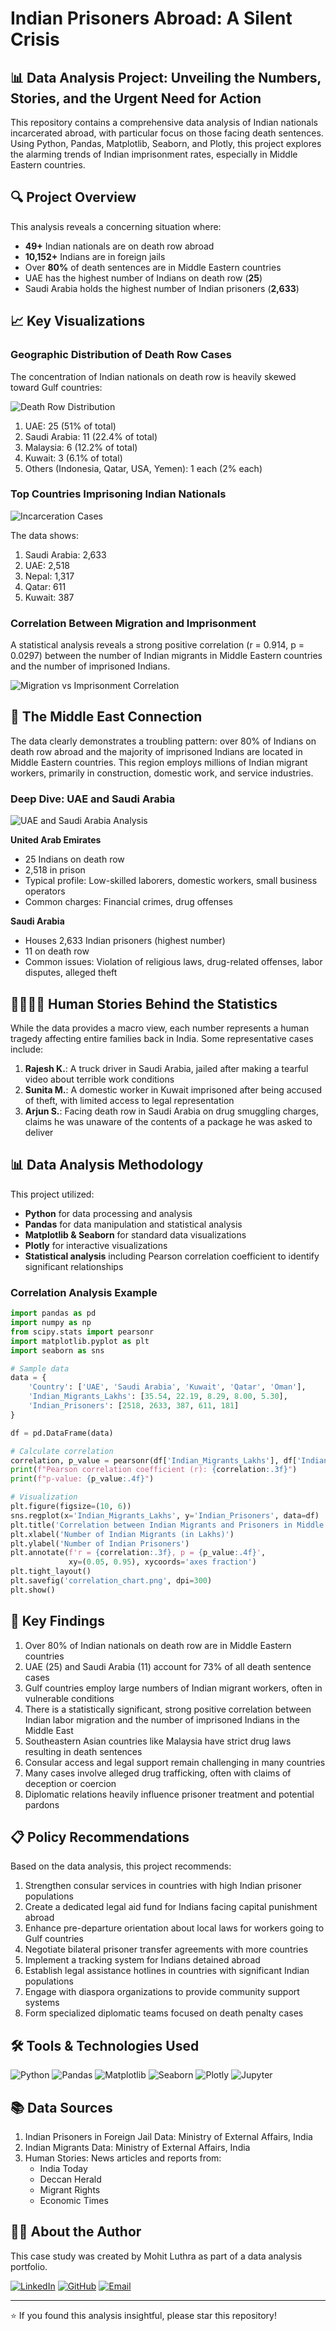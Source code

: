 # Indian Prisoners Abroad: A Silent Crisis


## 📊 Data Analysis Project: Unveiling the Numbers, Stories, and the Urgent Need for Action

This repository contains a comprehensive data analysis of Indian nationals incarcerated abroad, with particular focus on those facing death sentences. Using Python, Pandas, Matplotlib, Seaborn, and Plotly, this project explores the alarming trends of Indian imprisonment rates, especially in Middle Eastern countries.

## 🔍 Project Overview

This analysis reveals a concerning situation where:
- **49+** Indian nationals are on death row abroad
- **10,152+** Indians are in foreign jails
- Over **80%** of death sentences are in Middle Eastern countries
- UAE has the highest number of Indians on death row (**25**)
- Saudi Arabia holds the highest number of Indian prisoners (**2,633**)

## 📈 Key Visualizations

### Geographic Distribution of Death Row Cases

The concentration of Indian nationals on death row is heavily skewed toward Gulf countries:

![Death Row Distribution](death_row.png)

1. UAE: 25 (51% of total)
2. Saudi Arabia: 11 (22.4% of total)
3. Malaysia: 6 (12.2% of total)
4. Kuwait: 3 (6.1% of total)
5. Others (Indonesia, Qatar, USA, Yemen): 1 each (2% each)

### Top Countries Imprisoning Indian Nationals

![Incarceration Cases](top10.png)

The data shows:
1. Saudi Arabia: 2,633
2. UAE: 2,518
3. Nepal: 1,317
4. Qatar: 611
5. Kuwait: 387

### Correlation Between Migration and Imprisonment

A statistical analysis reveals a strong positive correlation (r = 0.914, p = 0.0297) between the number of Indian migrants in Middle Eastern countries and the number of imprisoned Indians.

![Migration vs Imprisonment Correlation](indian_migrants_vs_prisoners.png)

## 🔎 The Middle East Connection

The data clearly demonstrates a troubling pattern: over 80% of Indians on death row abroad and the majority of imprisoned Indians are located in Middle Eastern countries. This region employs millions of Indian migrant workers, primarily in construction, domestic work, and service industries.

### Deep Dive: UAE and Saudi Arabia

![UAE and Saudi Arabia Analysis](middle_east_focus.png)

**United Arab Emirates**
- 25 Indians on death row
- 2,518 in prison
- Typical profile: Low-skilled laborers, domestic workers, small business operators
- Common charges: Financial crimes, drug offenses

**Saudi Arabia**
- Houses 2,633 Indian prisoners (highest number)
- 11 on death row
- Common issues: Violation of religious laws, drug-related offenses, labor disputes, alleged theft

## 👨‍👩‍👧‍👦 Human Stories Behind the Statistics

While the data provides a macro view, each number represents a human tragedy affecting entire families back in India. Some representative cases include:

1. **Rajesh K.**: A truck driver in Saudi Arabia, jailed after making a tearful video about terrible work conditions
2. **Sunita M.**: A domestic worker in Kuwait imprisoned after being accused of theft, with limited access to legal representation
3. **Arjun S.**: Facing death row in Saudi Arabia on drug smuggling charges, claims he was unaware of the contents of a package he was asked to deliver

## 📊 Data Analysis Methodology

This project utilized:

- **Python** for data processing and analysis
- **Pandas** for data manipulation and statistical analysis
- **Matplotlib & Seaborn** for standard data visualizations
- **Plotly** for interactive visualizations
- **Statistical analysis** including Pearson correlation coefficient to identify significant relationships

### Correlation Analysis Example
```python
import pandas as pd
import numpy as np
from scipy.stats import pearsonr
import matplotlib.pyplot as plt
import seaborn as sns

# Sample data
data = {
    'Country': ['UAE', 'Saudi Arabia', 'Kuwait', 'Qatar', 'Oman'],
    'Indian_Migrants_Lakhs': [35.54, 22.19, 8.29, 8.00, 5.30],
    'Indian_Prisoners': [2518, 2633, 387, 611, 181]
}

df = pd.DataFrame(data)

# Calculate correlation
correlation, p_value = pearsonr(df['Indian_Migrants_Lakhs'], df['Indian_Prisoners'])
print(f"Pearson correlation coefficient (r): {correlation:.3f}")
print(f"p-value: {p_value:.4f}")

# Visualization
plt.figure(figsize=(10, 6))
sns.regplot(x='Indian_Migrants_Lakhs', y='Indian_Prisoners', data=df)
plt.title('Correlation between Indian Migrants and Prisoners in Middle East')
plt.xlabel('Number of Indian Migrants (in Lakhs)')
plt.ylabel('Number of Indian Prisoners')
plt.annotate(f'r = {correlation:.3f}, p = {p_value:.4f}', 
             xy=(0.05, 0.95), xycoords='axes fraction')
plt.tight_layout()
plt.savefig('correlation_chart.png', dpi=300)
plt.show()
```

## 🔑 Key Findings

1. Over 80% of Indian nationals on death row are in Middle Eastern countries
2. UAE (25) and Saudi Arabia (11) account for 73% of all death sentence cases
3. Gulf countries employ large numbers of Indian migrant workers, often in vulnerable conditions
4. There is a statistically significant, strong positive correlation between Indian labor migration and the number of imprisoned Indians in the Middle East
5. Southeastern Asian countries like Malaysia have strict drug laws resulting in death sentences
6. Consular access and legal support remain challenging in many countries
7. Many cases involve alleged drug trafficking, often with claims of deception or coercion
8. Diplomatic relations heavily influence prisoner treatment and potential pardons

## 📋 Policy Recommendations

Based on the data analysis, this project recommends:

1. Strengthen consular services in countries with high Indian prisoner populations
2. Create a dedicated legal aid fund for Indians facing capital punishment abroad
3. Enhance pre-departure orientation about local laws for workers going to Gulf countries
4. Negotiate bilateral prisoner transfer agreements with more countries
5. Implement a tracking system for Indians detained abroad
6. Establish legal assistance hotlines in countries with significant Indian populations
7. Engage with diaspora organizations to provide community support systems
8. Form specialized diplomatic teams focused on death penalty cases

## 🛠️ Tools & Technologies Used

![Python](https://img.shields.io/badge/python-3.9-blue)
![Pandas](https://img.shields.io/badge/pandas-1.3.5-blue)
![Matplotlib](https://img.shields.io/badge/matplotlib-3.5.1-blue)
![Seaborn](https://img.shields.io/badge/seaborn-0.11.2-blue)
![Plotly](https://img.shields.io/badge/plotly-5.6.0-blue)
![Jupyter](https://img.shields.io/badge/jupyter-6.4.8-blue)

## 📚 Data Sources

1. Indian Prisoners in Foreign Jail Data: Ministry of External Affairs, India
2. Indian Migrants Data: Ministry of External Affairs, India
3. Human Stories: News articles and reports from:
   - India Today
   - Deccan Herald 
   - Migrant Rights
   - Economic Times

## 👨‍💻 About the Author

This case study was created by Mohit Luthra as part of a data analysis portfolio.

[![LinkedIn](https://img.shields.io/badge/LinkedIn-Mohit_Luthra-blue)](https://www.linkedin.com/in/mohit-l-578080252/)
[![GitHub](https://img.shields.io/badge/GitHub-My_Repository-green)](https://github.com/mohit-luthra)
[![Email](https://img.shields.io/badge/Email-Contact_Me-red)](mailto:mohit.luthra2022@gmail.com)

---

⭐ If you found this analysis insightful, please star this repository!
